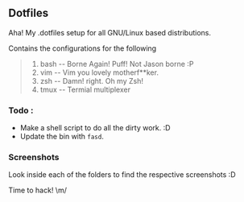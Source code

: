 Dotfiles
--------

Aha! My .dotfiles setup for all GNU/Linux based distributions.

Contains the configurations for the following
> 1. bash             -- Borne Again! Puff! Not Jason borne :P
> 2. vim              -- Vim you lovely motherf\*\*ker.
> 3. zsh              -- Damn! right. Oh my Zsh!
> 4. tmux             -- Termial multiplexer

### Todo :
* Make a shell script to do all the dirty work. :D
* Update the bin with `fasd`.

### Screenshots
Look inside each of the folders to find the respective screenshots :D

Time to hack! \m/

